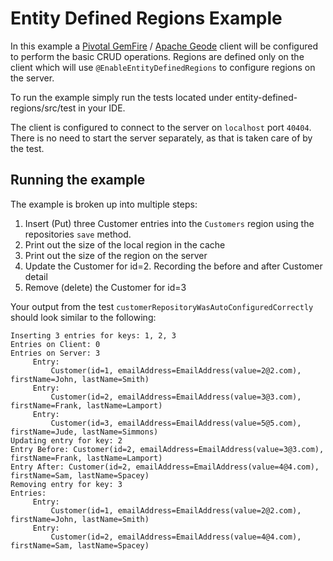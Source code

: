 # Entity Defined Regions Example

In this example a [Pivotal GemFire](https://pivotal.io/pivotal-gemfire) / [Apache Geode](http://geode.apache.org/) client will be configured to perform the basic CRUD operations. Regions are defined only on the client which will use `@EnableEntityDefinedRegions` to configure regions on the server.

To run the example simply run the tests located under entity-defined-regions/src/test in your IDE.

The client is configured to connect to the server on `localhost` port `40404`. There is no need to start the server separately, as that is taken care of by the test.

## Running the example

The example is broken up into multiple steps:
1. Insert (Put) three Customer entries into the `Customers` region using the repositories `save` method.
2. Print out the size of the local region in the cache
3. Print out the size of the region on the server
4. Update the Customer for id=2. Recording the before and after Customer detail
5. Remove (delete) the Customer for id=3 

Your output from the test `customerRepositoryWasAutoConfiguredCorrectly` should look similar to the following:

    Inserting 3 entries for keys: 1, 2, 3
    Entries on Client: 0
    Entries on Server: 3
    	 Entry: 
     		 Customer(id=1, emailAddress=EmailAddress(value=2@2.com), firstName=John, lastName=Smith)
    	 Entry: 
     		 Customer(id=2, emailAddress=EmailAddress(value=3@3.com), firstName=Frank, lastName=Lamport)
    	 Entry: 
     		 Customer(id=3, emailAddress=EmailAddress(value=5@5.com), firstName=Jude, lastName=Simmons)
    Updating entry for key: 2
    Entry Before: Customer(id=2, emailAddress=EmailAddress(value=3@3.com), firstName=Frank, lastName=Lamport)
    Entry After: Customer(id=2, emailAddress=EmailAddress(value=4@4.com), firstName=Sam, lastName=Spacey)
    Removing entry for key: 3
    Entries:
    	 Entry: 
     		 Customer(id=1, emailAddress=EmailAddress(value=2@2.com), firstName=John, lastName=Smith)
    	 Entry: 
     		 Customer(id=2, emailAddress=EmailAddress(value=4@4.com), firstName=Sam, lastName=Spacey)
